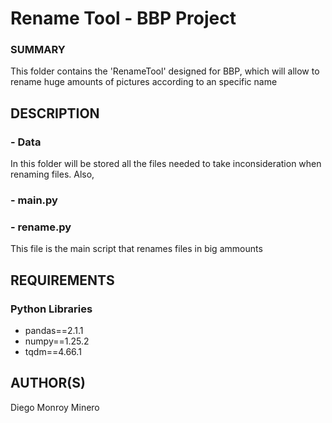 # Rename Tool - BBP Project

### SUMMARY
This folder contains the 'RenameTool' designed for BBP, which will allow to rename huge amounts of pictures according to an specific name


## DESCRIPTION
### - Data  
In this folder will be stored all the files needed to take inconsideration when renaming files. Also, 

### - main.py


### - rename.py  
This file is the main script that renames files in big ammounts

## REQUIREMENTS
### Python Libraries
- pandas==2.1.1
- numpy==1.25.2
- tqdm==4.66.1

## AUTHOR(S)
Diego Monroy Minero